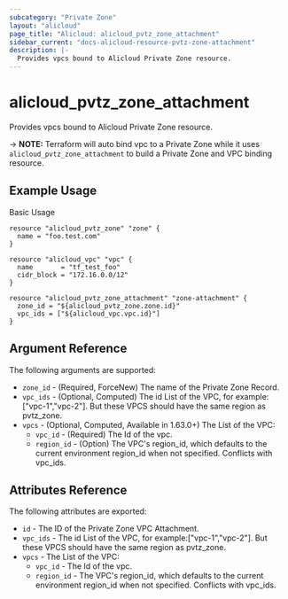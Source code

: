 ```yaml
---
subcategory: "Private Zone"
layout: "alicloud"
page_title: "Alicloud: alicloud_pvtz_zone_attachment"
sidebar_current: "docs-alicloud-resource-pvtz-zone-attachment"
description: |-
  Provides vpcs bound to Alicloud Private Zone resource.
---
```


# alicloud\_pvtz\_zone\_attachment

Provides vpcs bound to Alicloud Private Zone resource.

-> **NOTE:** Terraform will auto bind vpc to a Private Zone while it uses `alicloud_pvtz_zone_attachment` to build a Private Zone and VPC binding resource.

## Example Usage

Basic Usage

```
resource "alicloud_pvtz_zone" "zone" {
  name = "foo.test.com"
}

resource "alicloud_vpc" "vpc" {
  name       = "tf_test_foo"
  cidr_block = "172.16.0.0/12"
}

resource "alicloud_pvtz_zone_attachment" "zone-attachment" {
  zone_id = "${alicloud_pvtz_zone.zone.id}"
  vpc_ids = ["${alicloud_vpc.vpc.id}"]
}
```
## Argument Reference

The following arguments are supported:

* `zone_id` - (Required, ForceNew) The name of the Private Zone Record.
* `vpc_ids` - (Optional, Computed) The id List of the VPC, for example:["vpc-1","vpc-2"]. But these VPCS should have the same region as pvtz_zone. 
* `vpcs` - (Optional, Computed, Available in 1.63.0+) The List of the VPC:
    * `vpc_id` - (Required) The Id of the vpc.
    * `region_id` - (Option) The VPC's region_id, which defaults to the current environment region_id when not specified. Conflicts with vpc_ids.


## Attributes Reference

The following attributes are exported:

* `id` - The ID of the Private Zone VPC Attachment.
* `vpc_ids` - The id List of the VPC, for example:["vpc-1","vpc-2"]. But these VPCS should have the same region as pvtz_zone. 
* `vpcs` - The List of the VPC:
    * `vpc_id` - The Id of the vpc.
    * `region_id` - The VPC's region_id, which defaults to the current environment region_id when not specified. Conflicts with vpc_ids.